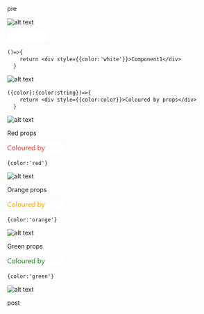 pre

![alt text](https://via.placeholder.com/700x10/8c1925/8c1925 "")

![alt text](README-assets/images/Component1.png "")

```tsx
()=>{
    return <div style={{color:'white'}}>Component1</div>
  }
```

![alt text](https://via.placeholder.com/700x10/effa20/effa20 "")



```tsx
({color}:{color:string})=>{
    return <div style={{color:color}}>Coloured by props</div>
  }
```

![alt text](https://via.placeholder.com/700x10/343ae3/343ae3 "")

Red props

![alt text](README-assets/images/Component-props-0.png "")

```tsx
{color:'red'}
```

![alt text](https://via.placeholder.com/700x10/343ae3/343ae3 "")

Orange props

![alt text](README-assets/images/Component-props-1.png "")

```tsx
{color:'orange'}
```

![alt text](https://via.placeholder.com/700x10/343ae3/343ae3 "")

Green props

![alt text](README-assets/images/Component-props-2.png "")

```tsx
{color:'green'}
```

![alt text](https://via.placeholder.com/700x10/80eb34/80eb34 "")

post